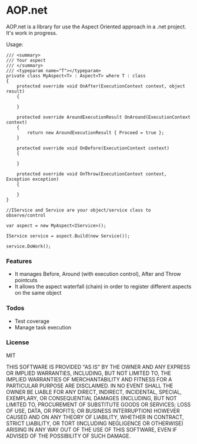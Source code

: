 # AOP.net

AOP.net is a library for use the Aspect Oriented approach in a .net project.
It's work in progress.

Usage:
```
/// <summary>
/// Your aspect
/// </summary>
/// <typeparam name="T"></typeparam>
private class MyAspect<T> : Aspect<T> where T : class
{
    protected override void OnAfter(ExecutionContext context, object result)
    {
				
    }

    protected override AroundExecutionResult OnAround(ExecutionContext context)
    {
        return new AroundExecutionResult { Proceed = true };
    }

    protected override void OnBefore(ExecutionContext context)
    {
				
    }

    protected override void OnThrow(ExecutionContext context, Exception exception)
    {

    }
}

//IService and Service are your object/service class to observe/control

var aspect = new MyAspect<IService>();

IService service = aspect.Build(new Service());

service.DoWork();
```

### Features

  - It manages Before, Around (with execution control), After and Throw pointcuts
  - It allows the aspect waterfall (chain) in order to register different aspects on the same object

### Todos

 - Test coverage
 - Manage task execution

### License

MIT

THIS SOFTWARE IS PROVIDED "AS IS" BY THE OWNER AND ANY EXPRESS OR IMPLIED WARRANTIES, INCLUDING, BUT NOT LIMITED TO, THE IMPLIED WARRANTIES OF MERCHANTABILITY AND FITNESS FOR A PARTICULAR PURPOSE ARE DISCLAIMED. IN NO EVENT SHALL THE OWNER BE LIABLE FOR ANY DIRECT, INDIRECT, INCIDENTAL, SPECIAL, EXEMPLARY, OR CONSEQUENTIAL DAMAGES (INCLUDING, BUT NOT LIMITED TO, PROCUREMENT OF SUBSTITUTE GOODS OR SERVICES; LOSS OF USE, DATA, OR PROFITS; OR BUSINESS INTERRUPTION) HOWEVER CAUSED AND ON ANY THEORY OF LIABILITY, WHETHER IN CONTRACT, STRICT LIABILITY, OR TORT (INCLUDING NEGLIGENCE OR OTHERWISE) ARISING IN ANY WAY OUT OF THE USE OF THIS SOFTWARE, EVEN IF ADVISED OF THE POSSIBILITY OF SUCH DAMAGE.
